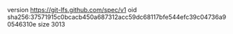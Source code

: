 version https://git-lfs.github.com/spec/v1
oid sha256:37571915c0bcacb450a687312acc59dc68117bfe544efc39c04736a90546310e
size 3013
